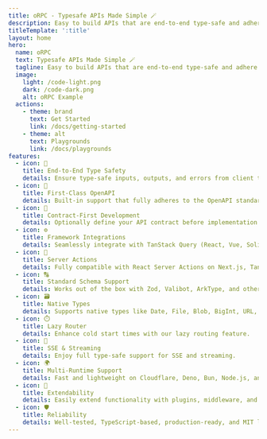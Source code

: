 ```yaml
---
title: oRPC - Typesafe APIs Made Simple 🪄
description: Easy to build APIs that are end-to-end type-safe and adhere to OpenAPI standards
titleTemplate: ':title'
layout: home
hero:
  name: oRPC
  text: Typesafe APIs Made Simple 🪄
  tagline: Easy to build APIs that are end-to-end type-safe and adhere to OpenAPI standards
  image:
    light: /code-light.png
    dark: /code-dark.png
    alt: oRPC Example
  actions:
    - theme: brand
      text: Get Started
      link: /docs/getting-started
    - theme: alt
      text: Playgrounds
      link: /docs/playgrounds
features:
  - icon: 🔗
    title: End-to-End Type Safety
    details: Ensure type-safe inputs, outputs, and errors from client to server.
  - icon: 📘
    title: First-Class OpenAPI
    details: Built-in support that fully adheres to the OpenAPI standard.
  - icon: 📝
    title: Contract-First Development
    details: Optionally define your API contract before implementation.
  - icon: ⚙️
    title: Framework Integrations
    details: Seamlessly integrate with TanStack Query (React, Vue, Solid, Svelte, Angular, etc.), Pinia Colada, NestJS, and more.
  - icon: 🚀
    title: Server Actions
    details: Fully compatible with React Server Actions on Next.js, TanStack Start, and other platforms.
  - icon: 🔠
    title: Standard Schema Support
    details: Works out of the box with Zod, Valibot, ArkType, and other schema validators.
  - icon: 🗃️
    title: Native Types
    details: Supports native types like Date, File, Blob, BigInt, URL, and more.
  - icon: ⏱️
    title: Lazy Router
    details: Enhance cold start times with our lazy routing feature.
  - icon: 📡
    title: SSE & Streaming
    details: Enjoy full type-safe support for SSE and streaming.
  - icon: 🌍
    title: Multi-Runtime Support
    details: Fast and lightweight on Cloudflare, Deno, Bun, Node.js, and beyond.
  - icon: 🔌
    title: Extendability
    details: Easily extend functionality with plugins, middleware, and interceptors.
  - icon: 🛡️
    title: Reliability
    details: Well-tested, TypeScript-based, production-ready, and MIT licensed.
---
```


<script setup>
import FullSponsors from './.vitepress/theme/components/FullSponsors.vue'
</script>

<FullSponsors />
